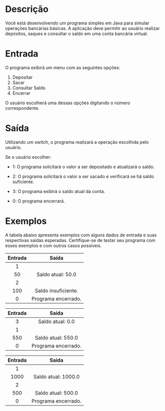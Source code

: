# Descrição

Você está desenvolvendo um programa simples em Java para simular operações bancárias básicas. A aplicação deve permitir ao usuário realizar depósitos, saques e consultar o saldo em uma conta bancária virtual.

# Entrada

O programa exibirá um menu com as seguintes opções:

1. Depositar
2. Sacar
3. Consultar Saldo
4. Encerrar

O usuário escolherá uma dessas opções digitando o número correspondente.

# Saída

Utilizando um switch, o programa realizará a operação escolhida pelo usuário.

Se o usuário escolher:

* 1: O programa solicitará o valor a ser depositado e atualizará o saldo.

* 2: O programa solicitará o valor a ser sacado e verificará se há saldo suficiente.

* 3: O programa exibirá o saldo atual da conta.

* 0: O programa encerrará.

# Exemplos

A tabela abaixo apresenta exemplos com alguns dados de entrada e suas respectivas saídas esperadas. Certifique-se de testar seu programa com esses exemplos e com outros casos possíveis.

Entrada	  | Saída
:-------: | :-----:
1         |
50        | Saldo atual: 50.0
2         | 
100       | Saldo insuficiente.
0         | Programa encerrado.

Entrada   | Saída
:-------: | :-----:
3         | Saldo atual: 0.0
1         |
550       | Saldo atual: 550.0
0	      | Programa encerrado.

Entrada   | Saída
:-------: | :-----:
1         | 
1000      | Saldo atual: 1000.0
2         | 
500       | Saldo atual: 500.0
0	      | Programa encerrado.